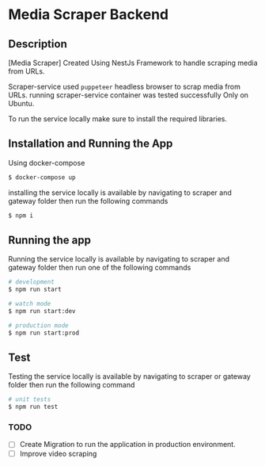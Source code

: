 # Media Scraper Backend

## Description

[Media Scraper] Created Using NestJs Framework to handle scraping media from 
URLs.

 Scraper-service used `puppeteer` headless browser to scrap media from URLs. running scraper-service container 
 was tested successfully Only on Ubuntu.
 
 To run the service locally make sure to install the required libraries. 

## Installation and Running the App

Using docker-compose
```bash
$ docker-compose up
```

installing the service locally is available by navigating to scraper and gateway folder then
 run the following commands 
```bash
$ npm i 
```

## Running the app

Running the service locally is available by navigating to scraper and gateway folder then run
one of the following commands
```bash
# development
$ npm run start

# watch mode
$ npm run start:dev

# production mode
$ npm run start:prod
```

## Test

Testing the service locally is available by navigating to scraper or gateway folder then run
the following command
```bash
# unit tests
$ npm run test
```


### TODO
- [ ] Create Migration to run the application in production environment.
- [ ] Improve video scraping